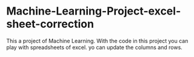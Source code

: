 # Machine-Learning-Project-excel-sheet-correction
This a project of Machine Learning. With the code in this project you can play with spreadsheets of excel. yo can update the columns and rows.

